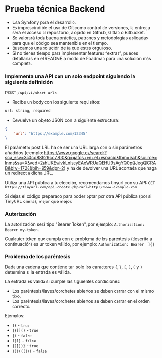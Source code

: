 # Prueba técnica Backend

- Usa Symfony para el desarrollo.
- Es imprescindible el uso de Git como control de versiones, la entrega será el acceso al repositorio, alojado en Github, Gitlab o Bitbucket.
- Se valorará toda buena práctica, patrones y metodologías aplicadas para que el código sea mantenible en el tiempo.
- Buscamos una solución de la que estés orgulloso.
- Si no tienes tiempo para implementar features “extras”, puedes detallarlas en el README a modo de Roadmap para una solución más completa.

### Implementa una API con un solo endpoint siguiendo la siguiente definición

POST `/api/v1/short-urls`

- Recibe un body con los siguiente requisitos:

```html
url: string, required
```

- Devuelve un objeto JSON con la siguiente estructura:

```json
{
	"url": "https://example.com/12345"
}
```

El parámetro post URL ha de ser una URL larga con o sin parámetros añadidos (ejemplo: https://www.google.es/search?sca_esv=3c0cd88929cc7700&q=gatos+en+el+espacio&tbm=isch&source=lnms&sa=X&ved=2ahUKEwivkLnlseyEAxWRUaQEHU9sAgYQ0pQJegQICRAB&biw=1728&bih=959&dpr=2) y ha de devolver una URL acortada que haga un redirect a dicha URL.

Utiliza una API pública a tu elección, recomendamos tinyurl con su API: `GET https://tinyurl.com/api-create.php?url=http://www.example.com`

Si dejas el código preparado para poder optar por otra API pública (por si TinyURL cierra), mejor que mejor.

### Autorización

La autorización será tipo "Bearer Token", por ejemplo: `Authorization: Bearer my-token`.

Cualquier token que cumpla con el problema de los paréntesis (descrito a continuación) es un token válido, por ejemplo: `Authorization: Bearer []{}`

### Problema de los paréntesis

Dada una cadena que contiene tan solo los caracteres `{`, `}`, `[`, `]`, `(` y `)` determina si la entrada es válida.

La entrada es válida si cumple las siguientes condiciones:

- Los paréntesis/llaves/corchetes abiertos se deben cerrar con el mismo tipo.
- Los paréntesis/llaves/corchetes abiertos se deben cerrar en el orden correcto.

Ejemplos:

- `{}` - `true`
- `{}[]()` - `true`
- `{)` - `false`
- `[{]}` - `false`
- `{([])}` - `true`
- `(((((((()` - `false`
